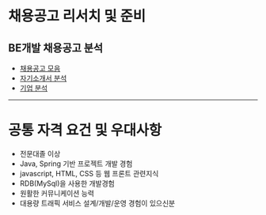 #   채용공고 리서치 및 준비

##  BE개발 채용공고 분석

- [채용공고 모음](https://github.com/mk0131/recruit_research/blob/master/SEARCH.md)
- [자기소개서 분석](https://github.com/mk0131/recruit_research/blob/master/self_introduction_analysis.md)
- [기업 분석](https://github.com/mk0131/recruit_research/blob/master/company_analysis.md)


---
#   공통 자격 요건 및 우대사항
- 전문대졸 이상
- Java, Spring 기반 프로젝트 개발 경험
- javascript, HTML, CSS 등 웹 프론트 관련지식
- RDB(MySql)을 사용한 개발경험
- 원활한 커뮤니케이션 능력
- 대용량 트래픽 서비스 설계/개발/운영 경험이 있으신분